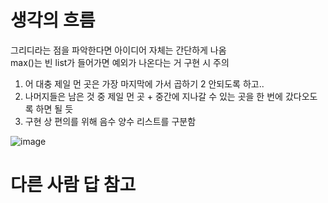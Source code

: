 # 생각의 흐름
그리디라는 점을 파악한다면 아이디어 자체는 간단하게 나옴<br>
max()는 빈 list가 들어가면 예외가 나온다는 거 구현 시 주의
1. 어 대충 제일 먼 곳은 가장 마지막에 가서 곱하기 2 안되도록 하고..
2. 나머지들은 남은 것 중 제일 먼 곳 + 중간에 지나갈 수 있는 곳을 한 번에 갔다오도록 하면 될 듯
3. 구현 상 편의를 위해 음수 양수 리스트를 구분함

![image](https://github.com/user-attachments/assets/ff3258e0-4c05-4c84-8084-6b4ff637cc30)


# 다른 사람 답 참고

